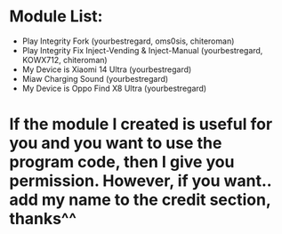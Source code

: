 # Module List:
- Play Integrity Fork (yourbestregard, oms0sis, chiteroman)
- Play Integrity Fix Inject-Vending & Inject-Manual (yourbestregard, KOWX712, chiteroman)
- My Device is Xiaomi 14 Ultra (yourbestregard)
- Miaw Charging Sound (yourbestregard)
- My Device is Oppo Find X8 Ultra (yourbestregard)

# If the module I created is useful for you and you want to use the program code, then I give you permission. However, if you want.. add my name to the credit section, thanks^^
